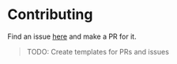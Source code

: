 # Contributing
Find an issue [here](https://github.com/woojiahao/kMD2PDF/issues) and make a PR for it.

> TODO: Create templates for PRs and issues